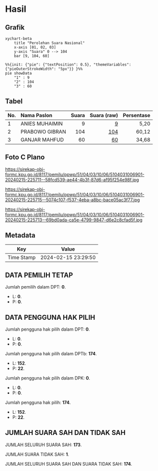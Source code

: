 # Hasil

## Grafik

```mermaid
xychart-beta
    title "Perolehan Suara Nasional"
    x-axis [01, 02, 03]
    y-axis "Suara" 0 --> 104
    bar [9, 104, 60]
```

```mermaid
%%{init: {"pie": {"textPosition": 0.5}, "themeVariables": {"pieOuterStrokeWidth": "5px"}} }%%
pie showData
    "1" : 9
    "2" : 104
    "3" : 60
```

## Tabel

| No. | Nama Paslon    | Suara | Suara (raw) | Persentase |
|:--- |:-------------- | -----:| -----------:| ----------:|
| 1   | ANIES MUHAIMIN | 9     | [9][p-1]    | 5,20       |
| 2   | PRABOWO GIBRAN | 104   | [104][p-2]  | 60,12      |
| 3   | GANJAR MAHFUD  | 60    | [60][p-3]   | 34,68      |


[p-1]: https://github.com/gigit-pemilu/pemilu-2024/blob/main/pilpres/hitung-suara/sub/51-bali/sub/04-gianyar/sub/03-gianyar/sub/1006-gianyar/sub/901-tps/sub/paslon-1.txt
[p-2]: https://github.com/gigit-pemilu/pemilu-2024/blob/main/pilpres/hitung-suara/sub/51-bali/sub/04-gianyar/sub/03-gianyar/sub/1006-gianyar/sub/901-tps/sub/paslon-2.txt
[p-3]: https://github.com/gigit-pemilu/pemilu-2024/blob/main/pilpres/hitung-suara/sub/51-bali/sub/04-gianyar/sub/03-gianyar/sub/1006-gianyar/sub/901-tps/sub/paslon-3.txt

## Foto C Plano

https://sirekap-obj-formc.kpu.go.id/8117/pemilu/ppwp/51/04/03/10/06/5104031006901-20240215-225711--58fcd539-ae44-4b3f-87d6-af95f254e98f.jpg

https://sirekap-obj-formc.kpu.go.id/8117/pemilu/ppwp/51/04/03/10/06/5104031006901-20240215-225715--5074c107-f537-4eba-a8bc-bace05ac3f77.jpg

https://sirekap-obj-formc.kpu.go.id/8117/pemilu/ppwp/51/04/03/10/06/5104031006901-20240215-225713--69bd0ada-ca5e-4799-9847-d6e2c8cfad5f.jpg


## Metadata

| Key        | Value               |
| ---------- | ------------------- |
| Time Stamp | 2024-02-15 23:29:50 |


## DATA PEMILIH TETAP

Jumlah pemilih dalam DPT: **0**.
 * L: **0**.
 * P: **0**.

## DATA PENGGUNA HAK PILIH

Jumlah pengguna hak pilih dalam DPT: **0**.
 * L: **0**.
 * P: **0**.

Jumlah pengguna hak pilih dalam DPTb: **174**.
 * L: **152**.
 * P: **22**.

Jumlah pengguna hak pilih dalam DPK: **0**.
 * L: **0**.
 * P: **0**.

Jumlah pengguna hak pilih: **174**.
 * L: **152**.
 * P: **22**.

## JUMLAH SUARA SAH DAN TIDAK SAH

JUMLAH SELURUH SUARA SAH: **173**.

JUMLAH SUARA TIDAK SAH: **1**.

JUMLAH SELURUH SUARA SAH DAN SUARA TIDAK SAH: **174**.


